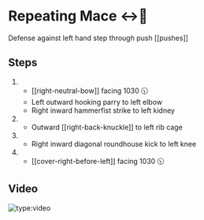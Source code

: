 # Repeating Mace ↔️👊

Defense against left hand step through push
[[pushes]]

## Steps

1. - [[right-neutral-bow]] facing 1030 🕥
   - Left outward hooking parry to left elbow
   - Right inward hammerfist strike to left kidney
2. - Outward [[right-back-knuckle]] to
     left rib cage
3. - Right inward diagonal roundhouse kick to left knee
4. - [[cover-right-before-left]] facing 1030 🕥

## Video

![type:video](https://www.youtube.com/embed/IXZ6kr4VHQw?start=322&end=338)
